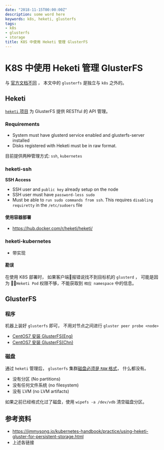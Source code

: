 ```yaml
---
date: "2018-11-15T00:00:00Z"
description: some word here
keywords: k8s, heketi, glusterfs
tags:
- k8s
- glusterfs
- storage
title: K8S 中使用 Heketi 管理 GlusterFS
---
```


# K8S 中使用 Heketi 管理 GlusterFS

与 [官方文档不同](https://github.com/gluster/gluster-kubernetes) ， 本文中的 `glusterfs` 是独立与 `k8s` 之外的。


## Heketi

[`heketi` 项目](https://github.com/heketi/heketi) 为 GlusterFS 提供 RESTful 的 API 管理。

### Requirements

+ System must have glusterd service enabled and glusterfs-server installed
+ Disks registered with Heketi must be in raw format.

目前提供两种管理方式: `ssh`, `kubernetes`

### heketi-ssh

**SSH Access**

+ SSH user and `public key` already setup on the node
+ SSH user must have `password-less sudo`
+ Must be able to `run sudo commands from ssh`. This requires `disabling requiretty` in the `/etc/sudoers` file

#### 使用容器部署

+ https://hub.docker.com/r/heketi/heketi/ 

### heketi-kubernetes

+ 带实现

#### 勘误

在使用 K8S 部署时， 如果客户端报错说找不到目标机的 `glusterd` ， 可能是因为 `Heketi Pod` 权限不够，不能获取到 `相应 namespace` 中的信息。

## GlusterFS

### 程序

机器上装好 `glusterfs` 即可， 不用对节点之间进行 `gluster peer probe <node>` 

+ [CentOS7 安装 GlusterFS(Eng)](https://wiki.centos.org/SpecialInterestGroup/Storage/gluster-Quickstart) 
+ [CentOS7 安装 GlusterFS(Chn)](https://wiki.centos.org/zh/HowTos/GlusterFSonCentOS)

### 磁盘

通过 `heketi` 管理后， `glusterfs` 集群[磁盘必须是 `RAW` 格式](https://github.com/gluster/gluster-kubernetes/issues/393)， 什么都没有。

+ 没有分区 (No partitions)
+ 没有任何文件系统 (no filesystem)
+ 没有 LVM (no LVM artifacts)

如果之前已经格式化过了磁盘，使用 `wipefs -a /dev/vdb` 清空磁盘分区。 


## 参考资料
+ https://jimmysong.io/kubernetes-handbook/practice/using-heketi-gluster-for-persistent-storage.html
+ 上述各链接